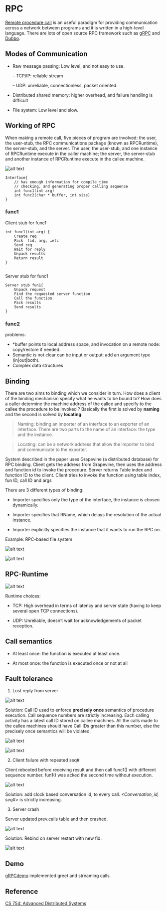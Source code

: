 # RPC

[Remote procedure call](/img/in-post/2019-11-18/RPC.pdf) is an useful paradigm for providing communication across a network between programs and it is written in a high-level language. There are lots of open source RPC framework such as [gRPC](https://grpc.io/) and [Dubbo](https://dubbo.apache.org/en-us/).

## Modes of Communication

- Raw message passing: Low level, and not easy to use.
  
    – TCP/IP: reliable stream

    – UDP: unreliable, connectionless, packet oriented.

- Distributed shared memory: higher overhead, and failure handling is difficult

- File system: Low level and slow.
  
## Working of RPC

When making a remote call, five pieces of program are involved: the user, the user-stub, the RPC communications package (known as RPCRuntime), the server-stub, and the server. The user, the user-stub, and one instance of RPCRuntime execute in the caller machine; the server, the server-stub and another instance of RPCRuntime execute in the callee machine.

![alt text](/img/in-post/2019-11-18/rpc.jpg)

```
Interface{   	
    // has enough information for compile time    
 	// checking, and generating proper calling sequence
    int func1(int arg)
    int func2(char * buffer, int size)
}
```

### func1

Client stub for func1

```
int func1(int arg) {
    Create req
    Pack  fid, arg, …etc
    Send req
    Wait for reply
    Unpack results
    Return result
}
 
```

Server stub for func1

```
Server stub fun1{
	Unpack request
 	Find the requested server function
	Call the function
	Pack results
	Send results
}
```

### func2

problems:

- *buffer points to local address space, and invocation on a remote node: copy/restore if needed.
- Semantic is not clear can be input or output: add an argument type (in|out|both).
- Complex data structures

## Binding

There are two aims to binding which we consider in turn. How does a client of the binding mechanism specify what he wants to be bound to? How does a caller determine the machine address of the callee and specify to the callee the procedure to be invoked ? Basically the first is solved by **naming** and the second is solved by **locating**.

> Naming: binding an importer of an interface to an exporter of an interface. There are two parts to the name of an interface: the type and the instance.

> Locating: can be a network address that allow the importer to bind and communicate to the exporter.

System described in the paper uses Grapevine (a distributed database) for RPC binding. Client gets the address from Grapevine, then uses the address and function id to invoke the
procedure. Server returns Table index and function ID to the client. Client tries to invoke the function using table index, fun ID, call ID and args

There are 3 different types of binding:

- Importer specifies only the type of the interface, the instance is chosen dynamically. 

- Importer specifies that RName, which delays the resolution of the actual instance. 

- Importer explicitly specifies the instance that it wants to run the RPC on.


Example: RPC-based file system

![alt text](/img/in-post/2019-11-18/rpc-server.jpg)

![alt text](/img/in-post/2019-11-18/rpc-client.jpg)


## RPC-Runtime

![alt text](/img/in-post/2019-11-18/rpc-run.jpg)

Runtime choices:

- TCP: High overhead in terms of latency and server state (having to keep several open TCP connections).
  
- UDP: Unreliable, doesn’t wait for acknowledgements of packet reception.

## Call semantics

- At least once: the function is executed at least once.

- At most once: the function is executed once or not at all

## Fault tolerance

1. Lost reply from server

![alt text](/img/in-post/2019-11-18/rpc-lost.jpg) 

Solution: Call ID used to enforce **precisely once** semantics of procedure execution. Call sequence numbers are strictly increasing. Each calling activity has a latest call ID stored on callee machines. All the calls made to the callee machines should have Call IDs greater than this number, else the precisely once semantics will be violated.

![alt text](/img/in-post/2019-11-18/rpc-once.jpg) 

![alt text](/img/in-post/2019-11-18/rpc-onesolv.jpg) 

2. Client failure with repeated seq#

Client rebooted before receiving result and then call func1() with different sequence number. fun1() was acked the second time without execution.

![alt text](/img/in-post/2019-11-18/rpc-ack.jpg) 

Solution: add clock based conversation id, to every call. *<Conversation_id, seq#>* is strictly increasing.

3. Server crash

Server updated prev.calls table and then crashed.
 
![alt text](/img/in-post/2019-11-18/rpc-scrash.jpg) 

Solution: Rebind on server restart with new fid.

![alt text](/img/in-post/2019-11-18/rpc-scsolv.jpg)

## Demo

[gRPCdemo](https://github.com/faushine/gRPCdemo) implemented greet and streaming calls.

## Reference

[CS 754: Advanced Distributed Systems](https://cs.uwaterloo.ca/~alkiswan/Classes/CS754-19F/)

